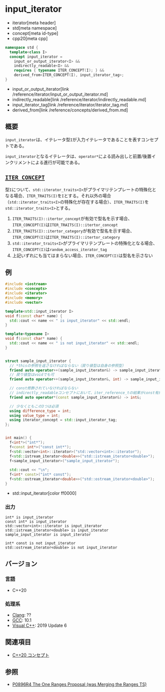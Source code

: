 # input_iterator
* iterator[meta header]
* std[meta namespace]
* concept[meta id-type]
* cpp20[meta cpp]

```cpp
namespace std {
  template<class I>
  concept input_iterator =
    input_or_output_iterator<I> &&
    indirectly_readable<I> &&
    requires { typename ITER_CONCEPT(I); } &&
    derived_from<ITER_CONCEPT(I), input_iterator_tag>;
}
```
* input_or_output_iterator[link /reference/iterator/input_or_output_iterator.md]
* indirectly_readable[link /reference/iterator/indirectly_readable.md]
* input_iterator_tag[link /reference/iterator/iterator_tag.md]
* derived_from[link /reference/concepts/derived_from.md]

## 概要

`input_iterator`は、イテレータ型`I`が入力イテレータであることを表すコンセプトである。

`input_iterator`となるイテレータは、`operator*`による読み出しと前置/後置インクリメントによる進行が可能である。

## <a href="#iter_concept" id="iter_concept ">`ITER_CONCEPT`</a>

型`I`について、`std::iterator_traits<I>`がプライマリテンプレートの特殊化となる場合、`ITER_TRAITS(I)`を`I`とする。それ以外の場合（`std::iterator_traits<I>`の特殊化が存在する場合）、`ITER_TRAITS(I)`を`std::iterator_traits<I>`とする。

1. `ITER_TRAITS(I)::itertor_concept`が有効で型名を示す場合、`ITER_CONCEPT(I)`は`ITER_TRAITS(I)::itertor_concept`
2. `ITER_TRAITS(I)::itertor_category`が有効で型名を示す場合、`ITER_CONCEPT(I)`は`ITER_TRAITS(I)::itertor_category`
3. `std::iterator_traits<I>`がプライマリテンプレートの特殊化となる場合、`ITER_CONCEPT(I)`は`random_access_iterator_tag`
4. 上記いずれにも当てはまらない場合、`ITER_CONCEPT(I)`は型名を示さない

## 例
```cpp example
#include <iostream>
#include <concepts>
#include <iterator>
#include <memory>
#include <vector>

template<std::input_iterator I>
void f(const char* name) {
  std::cout << name << " is input_iterator" << std::endl;
}

template<typename I>
void f(const char* name) {
  std::cout << name << " is not input_iterator" << std::endl;
}


struct sample_input_iterator {
  // *thisの参照を返さなければならない（戻り値型は自身の参照型）
  friend auto operator++(sample_input_iterator&) -> sample_input_iterator&;
  // 戻り値型はvoidでも可
  friend auto operator++(sample_input_iterator&, int) -> sample_input_iterator;

  // const修飾されていなければならない
  // indirectly_readableコンセプトにおいて、iter_reference_tの結果がconst有無両方で一致することが求められる
  friend auto operator*(const sample_input_iterator&) -> int&;

  // 少なくともこの3つは必須
  using difference_type = int;
  using value_type = int;
  using iterator_concept = std::input_iterator_tag;
};


int main() {
  f<int*>("int*");
  f<const int*>("const int*");
  f<std::vector<int>::iterator>("std::vector<int>::iterator");
  f<std::istream_iterator<double>>("std::istream_iterator<double>");
  f<sample_input_iterator>("sample_input_iterator");
  
  std::cout << "\n";
  f<int* const>("int* const");
  f<std::ostream_iterator<double>>("std::ostream_iterator<double>");
}
```
* std::input_iterator[color ff0000]

### 出力
```
int* is input_iterator
const int* is input_iterator
std::vector<int>::iterator is input_iterator
std::istream_iterator<double> is input_iterator
sample_input_iterator is input_iterator

int* const is not input_iterator
std::ostream_iterator<double> is not input_iterator
```

## バージョン
### 言語
- C++20

### 処理系
- [Clang](/implementation.md#clang): ??
- [GCC](/implementation.md#gcc): 10.1
- [Visual C++](/implementation.md#visual_cpp): 2019 Update 6

## 関連項目

- [C++20 コンセプト](/lang/cpp20/concepts.md)

## 参照

- [P0896R4 The One Ranges Proposal (was Merging the Ranges TS)](http://www.open-std.org/jtc1/sc22/wg21/docs/papers/2018/p0896r4.pdf)

